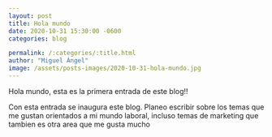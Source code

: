 ```yaml
---
layout: post
title: Hola mundo
date: 2020-10-31 15:30:00 -0600
categories: blog

permalink: /:categories/:title.html
author: "Miguel Ángel"
image: /assets/posts-images/2020-10-31-hola-mundo.jpg
---
```


Hola mundo, esta es la primera entrada de este blog!!

Con esta entrada se inaugura este blog. Planeo escribir sobre los temas que me gustan orientados a mi mundo laboral, incluso temas de marketing que tambien es otra area que me gusta mucho
